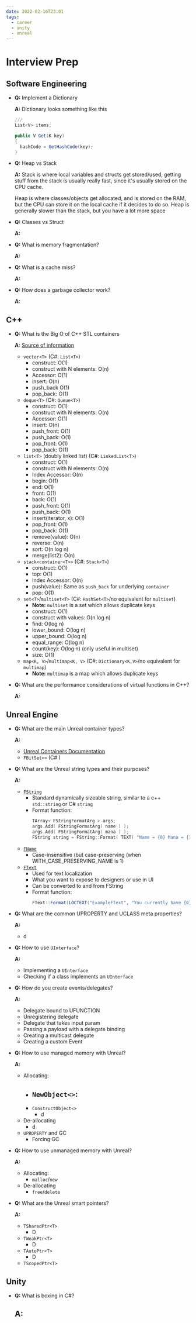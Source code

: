 ```yaml
---
date: 2022-02-16T23:01
tags:
  - career
  - unity
  - unreal
---
```


# Interview Prep

## Software Engineering        
- **Q:** Implement a Dictionary

	**A:** Dictionary looks something like this
  ```csharp
  ///
  List<V> items;
  
  public V Get(K key)
  {
  	hashCode = GetHashCode(key);
  }
  ```
- **Q:** Heap vs Stack

	**A:** Stack is where local variables and structs get stored/used, getting stuff from the stack is usually really fast, since it's usually stored on the CPU cache.
    
    Heap is where classes/objects get allocated, and is stored on the RAM, but the CPU can store it on the local cache if it decides to do so. Heap is generally slower than the stack, but you have a lot more space 

- **Q:** Classes vs Struct

	**A:** 
- **Q:** What is memory fragmentation?

	**A:** 
- **Q:** What is a cache miss?

	**A:** 
- **Q:** How does a garbage collector work?

	**A:** 
## C++
- **Q:** What is the Big O of C++ STL containers

	**A:** [Source of information](https://web.archive.org/web/20190821171108/https://users.cs.northwestern.edu/~riesbeck/programming/c++/stl-summary.html)
    
    - `vector<T>` (C#: `List<T>`)
    	- construct: O(1)
        - construct with N elements: O(n)
        - Accessor: O(1)
        - insert: O(n)
        - push_back O(1)
        - pop_back: O(1)
    - `deque<T>` (C#: `Queue<T>`)
    	- construct: O(1)
        - construct with N elements: O(n)
        - Accessor: O(1)
        - insert: O(n)
        - push_front: O(1)
        - push_back: O(1)
        - pop_front: O(1)
        - pop_back: O(1)
    - `list<T>` (doubly linked list) (C#: `LinkedList<T>`)
    	- construct: O(1)
        - construct with N elements: O(n)
        - Index Accessor: O(n)
        - begin: O(1)
        - end: O(1)
        - front: O(1)
        - back: O(1)
        - push_front: O(1)
        - push_back: O(1)
        - insert(iterator, x): O(1)
        - pop_front: O(1)
        - pop_back: O(1)
        - remove(value): O(n)
        - reverse: O(n)
        - sort: O(n log n)
        - merge(list2): O(n)
    - `stack<container<T>>` (C#: `Stack<T>`)
    	- construct: O(1)
        - top: O(1)
        - Index Accessor: O(n)
        - push(value): Same as `push_back` for underlying `container`
        - pop: O(1)
    - `set<T>`/`multiset<T>` (C#: `HashSet<T>`/no equivalent for `multiset`)
    	- **Note:** `multiset` is a set which allows duplicate keys
        - construct: O(1)
        - construct with values: O(n log n)
        - find: O(log n)
        - lower_bound: O(log n)
        - upper_bound: O(log n)
        - equal_range: O(log n)
        - count(key): O(log n) (only useful in multiset)
        - size: O(1)
    - `map<K, V>`/`multimap<K, V>` (C#: `Dictionary<K,V>`/no equivalent for `multimap`)
    	- **Note:** `multimap` is a map which allows duplicate keys
- **Q:** What are the performance considerations of virtual functions in C++?

	**A:** 

## Unreal Engine

- **Q:** What are the main Unreal container types?

	**A:**
    - [Unreal Containers Documentation](https://docs.unrealengine.com/5.0/en-US/API/Runtime/Core/Containers/)
    - `FBitSet<>` (C# )
- **Q:** What are the Unreal string types and their purposes?

	**A:**
    - [`FString`](https://docs.unrealengine.com/5.0/en-US/API/Runtime/Core/Containers/FString/)
      - Standard dynamically sizeable string, similar to a c++ `std::string` or C# `string`
      - Format function:
        ```cpp
        TArray< FStringFormatArg > args;
        args.Add( FStringFormatArg( name ) );
        args.Add( FStringFormatArg( mana ) );
        FString string = FString::Format( TEXT( "Name = {0} Mana = {1}" ), args );
        ```
    - [`FName`](https://docs.unrealengine.com/5.0/en-US/API/Runtime/Core/UObject/FName/)
      - Case-insensitive (but case-preserving (when WITH_CASE_PRESERVING_NAME is 1)
    - [`FText`](https://docs.unrealengine.com/4.27/en-US/ProgrammingAndScripting/ProgrammingWithCPP/UnrealArchitecture/StringHandling/FText/)
      - Used for text localization
      - What you want to expose to designers or use in UI
      - Can be converted to and from FString
      - Format function: 
        ```csharp
        FText::Format(LOCTEXT("ExampleFText", "You currently have {0} health left."), CurrentHealth);
        ```
- **Q:** What are the common UPROPERTY and UCLASS meta properties?

	**A:**
    - d
- **Q:** How to use `UInterface`?

	**A:**
    - Implementing a `UInterface`
    - Checking if a class implements an `UInterface`
- **Q:** How do you create events/delegates?

	**A:**
    - Delegate bound to UFUNCTION
    - Unregistering delegate
    - Delegate that takes input param
    - Passing a payload with a delegate binding
    - Creating a multicast delegate
    - Creating a custom Event
- **Q:** How to use managed memory with Unreal?

	**A:**
    - Allocating:
      - `NewObject<>`:
        - 
      - `ConstructObject<>`
        - d
    - De-allocating
      - d
    - `UPROPERTY` and GC
      - Forcing GC
- **Q:** How to use unmanaged memory with Unreal?

	**A:**
    - Allocating:
      - `malloc`/`new`
    - De-allocating
      - `free`/`delete`
- **Q:** What are the Unreal smart pointers?

	**A:**
    - `TSharedPtr<T>`
      - D
    - `TWeakPtr<T>`
      - D
    - `TAutoPtr<T>`
      - D
    - `TScopedPtr<T>`


## Unity
- **Q:** What is boxing in C#?

	**A:**
    - 